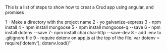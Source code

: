 This is a list of steps to show how to creat a Crud app using angular, and promises

1 - Make a directory with the project name
2 - yo galvanize-express
3 - npm install
4 - npm install mongoose
5 - npm install mongoose-q --save
6 - npm install dotenv --save
7- npm install chai chai-http --save-dev
8 - add .env to .gitignore file
9 - require dotenv on app.js at the top of the file.
  var dotenv = require('dotenv');
  dotenv.load()''

